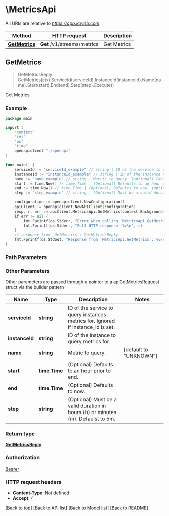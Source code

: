 # \MetricsApi

All URIs are relative to *https://app.koyeb.com*

Method | HTTP request | Description
------------- | ------------- | -------------
[**GetMetrics**](MetricsApi.md#GetMetrics) | **Get** /v1/streams/metrics | Get Metrics



## GetMetrics

> GetMetricsReply GetMetrics(ctx).ServiceId(serviceId).InstanceId(instanceId).Name(name).Start(start).End(end).Step(step).Execute()

Get Metrics

### Example

```go
package main

import (
    "context"
    "fmt"
    "os"
    "time"
    openapiclient "./openapi"
)

func main() {
    serviceId := "serviceId_example" // string | ID of the service to query instances metrics for. Ignored if instance_id is set. (optional)
    instanceId := "instanceId_example" // string | ID of the instance to query metrics for. (optional)
    name := "name_example" // string | Metric to query. (optional) (default to "UNKNOWN")
    start := time.Now() // time.Time | (Optional) Defaults to an hour prior to end. (optional)
    end := time.Now() // time.Time | (Optional) Defaults to now. (optional)
    step := "step_example" // string | (Optional) Must be a valid duration in hours (h) or minutes (m). Defaulst to 5m. (optional)

    configuration := openapiclient.NewConfiguration()
    apiClient := openapiclient.NewAPIClient(configuration)
    resp, r, err := apiClient.MetricsApi.GetMetrics(context.Background()).ServiceId(serviceId).InstanceId(instanceId).Name(name).Start(start).End(end).Step(step).Execute()
    if err != nil {
        fmt.Fprintf(os.Stderr, "Error when calling `MetricsApi.GetMetrics``: %v\n", err)
        fmt.Fprintf(os.Stderr, "Full HTTP response: %v\n", r)
    }
    // response from `GetMetrics`: GetMetricsReply
    fmt.Fprintf(os.Stdout, "Response from `MetricsApi.GetMetrics`: %v\n", resp)
}
```

### Path Parameters



### Other Parameters

Other parameters are passed through a pointer to a apiGetMetricsRequest struct via the builder pattern


Name | Type | Description  | Notes
------------- | ------------- | ------------- | -------------
 **serviceId** | **string** | ID of the service to query instances metrics for. Ignored if instance_id is set. | 
 **instanceId** | **string** | ID of the instance to query metrics for. | 
 **name** | **string** | Metric to query. | [default to &quot;UNKNOWN&quot;]
 **start** | **time.Time** | (Optional) Defaults to an hour prior to end. | 
 **end** | **time.Time** | (Optional) Defaults to now. | 
 **step** | **string** | (Optional) Must be a valid duration in hours (h) or minutes (m). Defaulst to 5m. | 

### Return type

[**GetMetricsReply**](GetMetricsReply.md)

### Authorization

[Bearer](../README.md#Bearer)

### HTTP request headers

- **Content-Type**: Not defined
- **Accept**: */*

[[Back to top]](#) [[Back to API list]](../README.md#documentation-for-api-endpoints)
[[Back to Model list]](../README.md#documentation-for-models)
[[Back to README]](../README.md)


